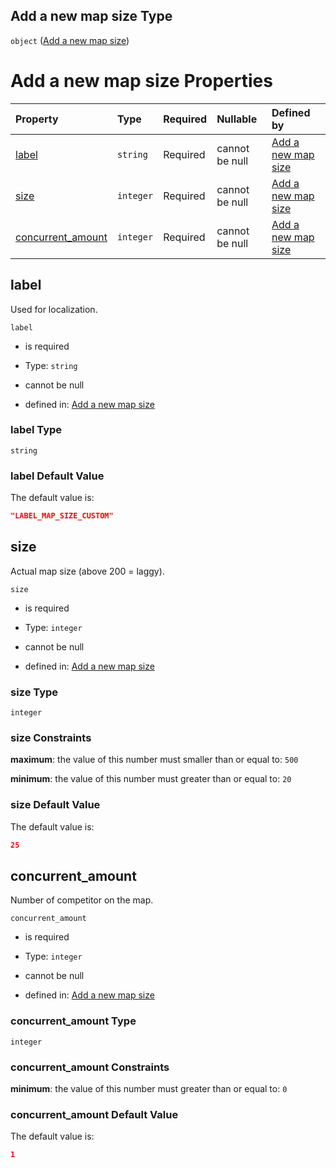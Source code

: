 ## Add a new map size Type

`object` ([Add a new map size](add-mapsize.md))

# Add a new map size Properties

| Property                                | Type      | Required | Nullable       | Defined by                                                                                                         |
| :-------------------------------------- | :-------- | :------- | :------------- | :----------------------------------------------------------------------------------------------------------------- |
| [label](#label)                         | `string`  | Required | cannot be null | [Add a new map size](add-mapsize-properties-label.md "add-mapsize.json#/properties/label")                         |
| [size](#size)                           | `integer` | Required | cannot be null | [Add a new map size](add-mapsize-properties-size.md "add-mapsize.json#/properties/size")                           |
| [concurrent_amount](#concurrent_amount) | `integer` | Required | cannot be null | [Add a new map size](add-mapsize-properties-concurrent_amount.md "add-mapsize.json#/properties/concurrent_amount") |

## label

Used for localization.

`label`

*   is required

*   Type: `string`

*   cannot be null

*   defined in: [Add a new map size](add-mapsize-properties-label.md "add-mapsize.json#/properties/label")

### label Type

`string`

### label Default Value

The default value is:

```json
"LABEL_MAP_SIZE_CUSTOM"
```

## size

Actual map size (above 200 = laggy).

`size`

*   is required

*   Type: `integer`

*   cannot be null

*   defined in: [Add a new map size](add-mapsize-properties-size.md "add-mapsize.json#/properties/size")

### size Type

`integer`

### size Constraints

**maximum**: the value of this number must smaller than or equal to: `500`

**minimum**: the value of this number must greater than or equal to: `20`

### size Default Value

The default value is:

```json
25
```

## concurrent_amount

Number of competitor on the map.

`concurrent_amount`

*   is required

*   Type: `integer`

*   cannot be null

*   defined in: [Add a new map size](add-mapsize-properties-concurrent_amount.md "add-mapsize.json#/properties/concurrent_amount")

### concurrent_amount Type

`integer`

### concurrent_amount Constraints

**minimum**: the value of this number must greater than or equal to: `0`

### concurrent_amount Default Value

The default value is:

```json
1
```
